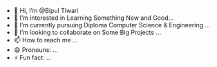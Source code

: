 - 👋 Hi, I’m @Bipul Tiwari
- 👀 I’m interested in Learning Something New and Good...
- 🌱 I’m currently pursuing Diploma Computer Science & Engineering ...
- 💞️ I’m looking to collaborate on  Some Big Projects ...
- 📫 How to reach me ...
- 😄 Pronouns: ...
- ⚡ Fun fact: ...

<!---
Bipul87/Bipul87 is a ✨ special ✨ repository because its `README.md` (this file) appears on your GitHub profile.
You can click the Preview link to take a look at your changes.
--->
